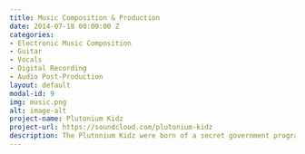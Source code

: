 ```yaml
---
title: Music Composition & Production
date: 2014-07-18 00:00:00 Z
categories:
- Electronic Music Composition
- Guitar
- Vocals
- Digital Recording
- Audio Post-Production
layout: default
modal-id: 9
img: music.png
alt: image-alt
project-name: Plutonium Kidz
project-url: https://soundcloud.com/plutonium-kidz
description: The Plutonium Kidz were born of a secret government program involving the testing of plutonium exposure on human subjects. Through these experiments three normal children were thus transformed into the Plutonium Kidz!
---
```


